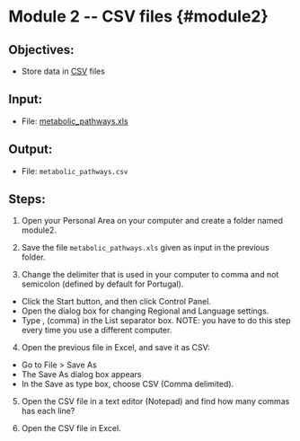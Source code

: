 # Module 2 -- CSV files {#module2}

## Objectives:

-  Store data in [CSV](https://en.wikipedia.org/wiki/Comma-separated_values) files

## Input:

- File: [metabolic_pathways.xls](files/metabolic_pathways.xls)

## Output:
- File: `metabolic_pathways.csv`

## Steps:

1. Open your Personal Area on your computer and create a folder named module2.

2. Save the file `metabolic_pathways.xls` given as input in the previous folder.

3. Change the delimiter that is used in your computer to comma and not semicolon (defined by default for Portugal).
- Click the Start button, and then click Control Panel.
- Open the dialog box for changing Regional and Language settings.
- Type , (comma) in the List separator box.
NOTE: you have to do this step every time you use a different computer.

4. Open the previous file in Excel, and save it as CSV:
- Go to File > Save As
- The Save As dialog box appears
- In the Save as type box, choose CSV (Comma delimited). 

5. Open the CSV file in a text editor (Notepad) and find how many commas has each line?

6. Open the CSV file in Excel.



